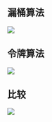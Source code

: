 ## 漏桶算法

![](http://ww4.sinaimg.cn/large/006tNc79ly1g3yff9asutj30zc0lk762.jpg)

## 令牌算法

![](http://ww3.sinaimg.cn/large/006tNc79ly1g3yfhpmhsrj30xg0o276s.jpg)

## 比较

![](http://ww2.sinaimg.cn/large/006tNc79ly1g3yfkhpb7uj30o80jut9k.jpg)




